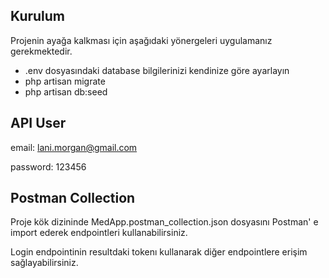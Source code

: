 ## Kurulum

Projenin ayağa kalkması için aşağıdaki yönergeleri uygulamanız gerekmektedir.

- .env dosyasındaki database bilgilerinizi kendinize göre ayarlayın
- php artisan migrate
- php artisan db:seed

## API User

email: lani.morgan@gmail.com

password: 123456

## Postman Collection

Proje kök dizininde MedApp.postman_collection.json dosyasını Postman' e import ederek endpointleri kullanabilirsiniz.

Login endpointinin resultdaki tokenı kullanarak diğer endpointlere erişim sağlayabilirsiniz.


